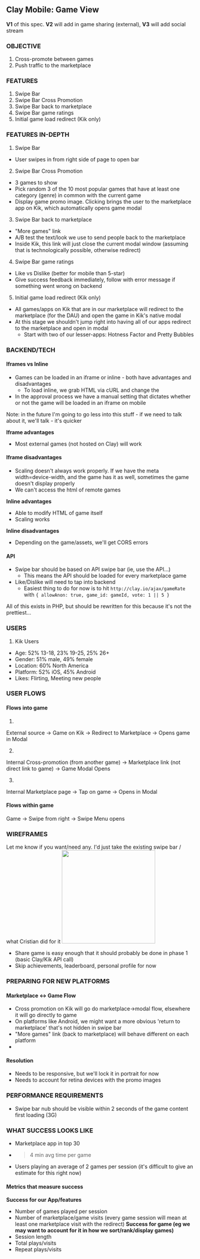 
Clay Mobile: Game View
---------------------------

**V1** of this spec. **V2** will add in game sharing (external), **V3** will add social stream

### OBJECTIVE
1. Cross-promote between games
2. Push traffic to the marketplace

### FEATURES
1. Swipe Bar
2. Swipe Bar Cross Promotion
3. Swipe Bar back to marketplace
4. Swipe Bar game ratings
5. Initial game load redirect (Kik only)

### FEATURES IN-DEPTH
1. Swipe Bar
  * User swipes in from right side of page to open bar
2. Swipe Bar Cross Promotion
  * 3 games to show
  * Pick random 3 of the 10 most popular games that have at least one category (genre) in common with the current game
  * Display game promo image. Clicking brings the user to the marketplace app on Kik, which automatically opens game modal
3. Swipe Bar back to marketplace
  * "More games" link
  * A/B test the text/look we use to send people back to the marketplace
  * Inside Kik, this link will just close the current modal window (assuming that is technologically possible, otherwise redirect)
4. Swipe Bar game ratings
  * Like vs Dislike (better for mobile than 5-star)
  * Give success feedback immediately, follow with error message if something went wrong on backend
5. Initial game load redirect (Kik only)
  * All games/apps on Kik that are in our marketplace will redirect to the marketplace (for the DAU) and open the game in Kik's native modal
  * At this stage we shouldn't jump right into having all of our apps redirect to the marketplace and open in modal
    * Start with two of our lesser-apps: Hotness Factor and Pretty Bubbles

### BACKEND/TECH
#### Iframes vs Inline
* Games can be loaded in an iframe or inline - both have advantages and disadvantages
  * To load inline, we grab HTML via cURL and change the <base href>
* In the approval process we have a manual setting that dictates whether or not the game will be loaded in an iframe on mobile

Note: in the future I'm going to go less into this stuff - if we need to talk about it, we'll talk - it's quicker

**Iframe advantages**
* Most external games (not hosted on Clay) will work

#### Iframe disadvantages
* Scaling doesn't always work properly. If we have the meta width=device-width, and the game has it as well, sometimes the game doesn't display properly
* We can't access the html of remote games

**Inline advantages**
* Able to modify HTML of game itself
* Scaling works

**Inline disadvantages**
* Depending on the game/assets, we'll get CORS errors

#### API
* Swipe bar should be based on API swipe bar (ie, use the API...)
  * This means the API should be loaded for every marketplace game
* Like/Dislike will need to tap into backend
  * Easiest thing to do for now is to hit `http://clay.io/ajax/gameRate` with `{ allowAnon: true, game_id: gameId, vote: 1 || 5 }`

All of this exists in PHP, but should be rewritten for this because it's not the prettiest...

### USERS
1. Kik Users
  * Age: 52% 13-18, 23% 19-25, 25% 26+
  * Gender: 51% male, 49% female
  * Location: 60% North America
  * Platform: 52% iOS, 45% Android
  * Likes: Flirting, Meeting new people

### USER FLOWS
#### Flows into game
1.
External source -> Game on Kik -> Redirect to Marketplace -> Opens game in Modal

2.
Internal Cross-promotion (from another game) -> Marketplace link (not direct link to game)
-> Game Modal Opens

3.
Internal Marketplace page -> Tap on game -> Opens in Modal

#### Flows within game
Game -> Swipe from right -> Swipe Menu opens

### WIREFRAMES
Let me know if you want/need any. I'd just take the existing swipe bar / what Cristian did for it
<img src="/../master/specs/resources/swipe-bar.png?raw=true" style="width: 250px">
* Share game is easy enough that it should probably be done in phase 1 (basic Clay/Kik API call)
* Skip achievements, leaderboard, personal profile for now

### PREPARING FOR NEW PLATFORMS
#### Marketplace <-> Game Flow
* Cross promotion on Kik will go do marketplace->modal flow, elsewhere it will go directly to game
* On platforms like Android, we might want a more obvious 'return to marketplace' that's not hidden in swipe bar
* "More games" link (back to marketplace) will behave different on each platform
*

#### Resolution
* Needs to be responsive, but we'll lock it in portrait for now
* Needs to account for retina devices with the promo images

### PERFORMANCE REQUIREMENTS
* Swipe bar nub should be visible within 2 seconds of the game content first loading (3G)

### WHAT SUCCESS LOOKS LIKE
* Marketplace app in top 30
* > 4 min avg time per game
* Users playing an average of 2 games per session (it's difficult to give an estimate for this right now)

#### Metrics that measure success
**Success for our App/features**
* Number of games played per session
* Number of marketplace/game visits (every game session will mean at least one marketplace visit with the redirect)
**Success for game (eg we may want to account for it in how we sort/rank/display games)**
* Session length
* Total plays/visits
* Repeat plays/visits
